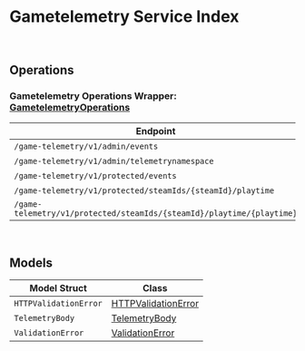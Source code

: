 # Gametelemetry Service Index

&nbsp;

## Operations

### Gametelemetry Operations Wrapper:  [GametelemetryOperations](../services-api/pkg/service/gametelemetry/gametelemetryOperations.go)
| Endpoint | Method | ID | Class | Wrapper |
|---|---|---|---|---|
| `/game-telemetry/v1/admin/events` | GET | AdminGetEventsGameTelemetryV1AdminEventsGetShort | [AdminGetEventsGameTelemetryV1AdminEventsGetShort](../gametelemetry-sdk/pkg/gametelemetryclient/gametelemetry_operations/gametelemetry_operations_client.go) | [AdminGetEventsGameTelemetryV1AdminEventsGetShort](../services-api/pkg/service/gametelemetry/gametelemetryOperations.go) |
| `/game-telemetry/v1/admin/telemetrynamespace` | GET | AdminGetNamespaceGameTelemetryV1AdminTelemetrynamespaceGetShort | [AdminGetNamespaceGameTelemetryV1AdminTelemetrynamespaceGetShort](../gametelemetry-sdk/pkg/gametelemetryclient/gametelemetry_operations/gametelemetry_operations_client.go) | [AdminGetNamespaceGameTelemetryV1AdminTelemetrynamespaceGetShort](../services-api/pkg/service/gametelemetry/gametelemetryOperations.go) |
| `/game-telemetry/v1/protected/events` | POST | ProtectedSaveEventsGameTelemetryV1ProtectedEventsPostShort | [ProtectedSaveEventsGameTelemetryV1ProtectedEventsPostShort](../gametelemetry-sdk/pkg/gametelemetryclient/gametelemetry_operations/gametelemetry_operations_client.go) | [ProtectedSaveEventsGameTelemetryV1ProtectedEventsPostShort](../services-api/pkg/service/gametelemetry/gametelemetryOperations.go) |
| `/game-telemetry/v1/protected/steamIds/{steamId}/playtime` | GET | ProtectedGetPlaytimeGameTelemetryV1ProtectedSteamIdsSteamIdPlaytimeGetShort | [ProtectedGetPlaytimeGameTelemetryV1ProtectedSteamIdsSteamIdPlaytimeGetShort](../gametelemetry-sdk/pkg/gametelemetryclient/gametelemetry_operations/gametelemetry_operations_client.go) | [ProtectedGetPlaytimeGameTelemetryV1ProtectedSteamIdsSteamIdPlaytimeGetShort](../services-api/pkg/service/gametelemetry/gametelemetryOperations.go) |
| `/game-telemetry/v1/protected/steamIds/{steamId}/playtime/{playtime}` | PUT | ProtectedUpdatePlaytimeGameTelemetryV1ProtectedSteamIdsSteamIdPlaytimePlaytimePutShort | [ProtectedUpdatePlaytimeGameTelemetryV1ProtectedSteamIdsSteamIdPlaytimePlaytimePutShort](../gametelemetry-sdk/pkg/gametelemetryclient/gametelemetry_operations/gametelemetry_operations_client.go) | [ProtectedUpdatePlaytimeGameTelemetryV1ProtectedSteamIdsSteamIdPlaytimePlaytimePutShort](../services-api/pkg/service/gametelemetry/gametelemetryOperations.go) |


&nbsp;  

## Models

| Model Struct | Class |
|---|---|
| `HTTPValidationError` | [HTTPValidationError ](../gametelemetry-sdk/pkg/gametelemetryclientmodels/http_validation_error.go) |
| `TelemetryBody` | [TelemetryBody ](../gametelemetry-sdk/pkg/gametelemetryclientmodels/telemetry_body.go) |
| `ValidationError` | [ValidationError ](../gametelemetry-sdk/pkg/gametelemetryclientmodels/validation_error.go) |
